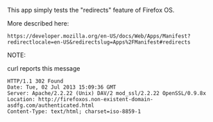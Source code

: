 This app simply tests the "redirects" feature of Firefox OS.

More described here:

    https://developer.mozilla.org/en-US/docs/Web/Apps/Manifest?redirectlocale=en-US&redirectslug=Apps%2FManifest#redirects


NOTE:

  curl reports this message

    HTTP/1.1 302 Found
    Date: Tue, 02 Jul 2013 15:09:36 GMT
    Server: Apache/2.2.22 (Unix) DAV/2 mod_ssl/2.2.22 OpenSSL/0.9.8x
    Location: http://firefoxos.non-existent-domain-asdfg.com/authenticated.html
    Content-Type: text/html; charset=iso-8859-1

